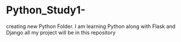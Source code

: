 # Python_Study1-
creating new Python Folder. I am learning Python along with Flask and Django all my project will be in this repository
